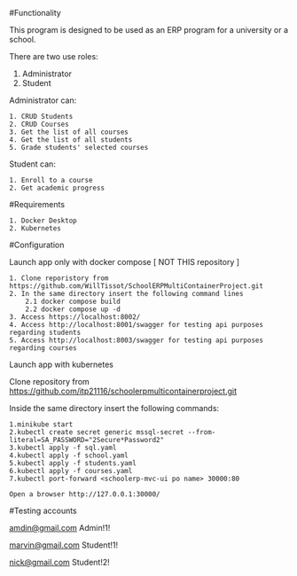 #Functionality

This program is designed to be used as an ERP program for a university or a school.

There are two use roles: 

1. Administrator
2. Student

Administrator can:

	1. CRUD Students
	2. CRUD Courses
	3. Get the list of all courses
	4. Get the list of all students
	5. Grade students' selected courses

Student can:

	1. Enroll to a course
	2. Get academic progress

#Requirements

	1. Docker Desktop
	2. Kubernetes

#Configuration

Launch app only with docker compose [ NOT THIS repository ]

	1. Clone reporistory from https://github.com/WillTissot/SchoolERPMultiContainerProject.git
	2. In the same directory insert the following command lines
		2.1 docker compose build
		2.2 docker compose up -d
	3. Access https://localhost:8002/ 
	4. Access http://localhost:8001/swagger for testing api purposes regarding students
	5. Access http://localhost:8003/swagger for testing api purposes regarding courses


Launch app with kubernetes

Clone repository from https://github.com/itp21116/schoolerpmulticontainerproject.git

Inside the same directory insert the following commands:
	
	1.minikube start
	2.kubectl create secret generic mssql-secret --from-literal=SA_PASSWORD="2Secure*Password2"
	3.kubectl apply -f sql.yaml
	4.kubectl apply -f school.yaml
	5.kubectl apply -f students.yaml
	6.kubectl apply -f courses.yaml
	7.kubectl port-forward <schoolerp-mvc-ui po name> 30000:80
	
	Open a browser http://127.0.0.1:30000/

#Testing accounts

amdin@gmail.com
Admin!1!

marvin@gmail.com
Student!1!

nick@gmail.com
Student!2!
